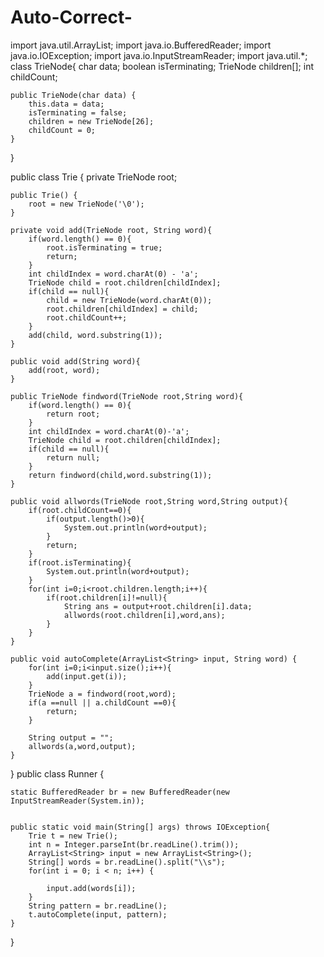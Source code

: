 # Auto-Correct-
import java.util.ArrayList;
import java.io.BufferedReader;
import java.io.IOException;
import java.io.InputStreamReader;
import java.util.*;
class TrieNode{
	char data;
	boolean isTerminating;
	TrieNode children[];
	int childCount;

	public TrieNode(char data) {
		this.data = data;
		isTerminating = false;
		children = new TrieNode[26];
		childCount = 0;
	}
}

public class Trie {
	private TrieNode root;
	
	public Trie() {
		root = new TrieNode('\0');
	}

	private void add(TrieNode root, String word){
		if(word.length() == 0){
			root.isTerminating = true;
			return;
		}		
		int childIndex = word.charAt(0) - 'a';
		TrieNode child = root.children[childIndex];
		if(child == null){
			child = new TrieNode(word.charAt(0));
			root.children[childIndex] = child;
			root.childCount++;
		}
		add(child, word.substring(1));
	}

	public void add(String word){
		add(root, word);
	}
	
    public TrieNode findword(TrieNode root,String word){
        if(word.length() == 0){
            return root;
        }
        int childIndex = word.charAt(0)-'a';
        TrieNode child = root.children[childIndex];
        if(child == null){
            return null;
        }
        return findword(child,word.substring(1));
    }
    
    public void allwords(TrieNode root,String word,String output){
        if(root.childCount==0){
            if(output.length()>0){
                System.out.println(word+output);
            }
            return;
        }
        if(root.isTerminating){
            System.out.println(word+output);
        }
        for(int i=0;i<root.children.length;i++){
            if(root.children[i]!=null){
                String ans = output+root.children[i].data;
                allwords(root.children[i],word,ans);
            }
        }
    }
	
	public void autoComplete(ArrayList<String> input, String word) {
        for(int i=0;i<input.size();i++){
            add(input.get(i));
        }
        TrieNode a = findword(root,word);
        if(a ==null || a.childCount ==0){
            return;
        }
        
        String output = "";
        allwords(a,word,output);
	}
}
public class Runner {

	static BufferedReader br = new BufferedReader(new InputStreamReader(System.in));
    
	
	public static void main(String[] args) throws IOException{
		Trie t = new Trie();
		int n = Integer.parseInt(br.readLine().trim());
        ArrayList<String> input = new ArrayList<String>();
        String[] words = br.readLine().split("\\s");
		for(int i = 0; i < n; i++) {
			
			input.add(words[i]);
		}
		String pattern = br.readLine();
		t.autoComplete(input, pattern);
	}
}
